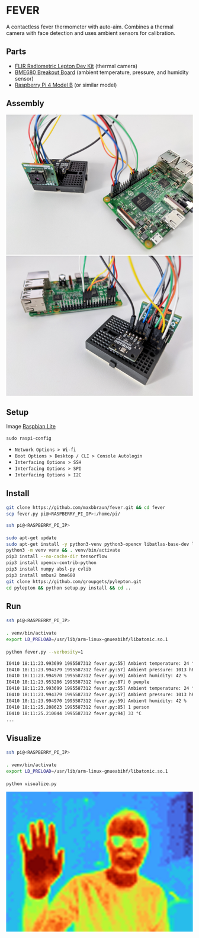 # FEVER

A contactless fever thermometer with auto-aim. Combines a thermal camera with face detection and uses ambient sensors for calibration.

## Parts

- [FLIR Radiometric Lepton Dev Kit](https://www.sparkfun.com/products/retired/14654) (thermal camera)
- [BME680 Breakout Board](https://www.sparkfun.com/products/15743) (ambient temperature, pressure, and humidity sensor)
- [Raspberry Pi 4 Model B](https://www.sparkfun.com/products/15447) (or similar model)

## Assembly

![breadboard front](breadboard-front.jpg)
![breadboard back](breadboard-back.jpg)

## Setup

Image [Raspbian Lite](https://www.raspberrypi.org/downloads/raspbian/)

`sudo raspi-config`
- `Network Options > Wi-fi`
- `Boot Options > Desktop / CLI > Console Autologin`
- `Interfacing Options > SSH`
- `Interfacing Options > SPI`
- `Interfacing Options > I2C`

## Install

```bash
git clone https://github.com/maxbbraun/fever.git && cd fever
scp fever.py pi@<RASPBERRY_PI_IP>:/home/pi/
```

```bash
ssh pi@<RASPBERRY_PI_IP>

sudo apt-get update
sudo apt-get install -y python3-venv python3-opencv libatlas-base-dev libjasper-dev libhdf5-dev libqt4-dev git
python3 -m venv venv && . venv/bin/activate
pip3 install --no-cache-dir tensorflow
pip3 install opencv-contrib-python
pip3 install numpy absl-py cvlib
pip3 install smbus2 bme680
git clone https://github.com/groupgets/pylepton.git
cd pylepton && python setup.py install && cd ..
```

## Run

```bash
ssh pi@<RASPBERRY_PI_IP>

. venv/bin/activate
export LD_PRELOAD=/usr/lib/arm-linux-gnueabihf/libatomic.so.1

python fever.py --verbosity=1
```

```bash
I0410 18:11:23.993699 1995587312 fever.py:55] Ambient temperature: 24 °C
I0410 18:11:23.994379 1995587312 fever.py:57] Ambient pressure: 1013 hPa
I0410 18:11:23.994970 1995587312 fever.py:59] Ambient humidity: 42 %
I0410 18:11:23.953286 1995587312 fever.py:87] 0 people
I0410 18:11:23.993699 1995587312 fever.py:55] Ambient temperature: 24 °C
I0410 18:11:23.994379 1995587312 fever.py:57] Ambient pressure: 1013 hPa
I0410 18:11:23.994970 1995587312 fever.py:59] Ambient humidity: 42 %
I0410 18:11:25.208623 1995587312 fever.py:85] 1 person
I0410 18:11:25.210044 1995587312 fever.py:94] 33 °C
...
```

## Visualize

```bash
ssh pi@<RASPBERRY_PI_IP>

. venv/bin/activate
export LD_PRELOAD=/usr/lib/arm-linux-gnueabihf/libatomic.so.1

python visualize.py
```

![visualize](visualize.png)
